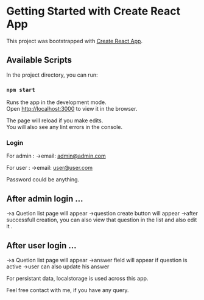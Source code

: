 # Getting Started with Create React App

This project was bootstrapped with [Create React App](https://github.com/facebook/create-react-app).

## Available Scripts

In the project directory, you can run:

### `npm start`

Runs the app in the development mode.\
Open [http://localhost:3000](http://localhost:3000) to view it in the browser.

The page will reload if you make edits.\
You will also see any lint errors in the console.

### Login

For admin :
->email: admin@admin.com

For user :
->email: user@user.com

Password could be anything.

## After admin login ...

->a Quetion list page will appear
->question create button will appear
->after successfull creation, you can also view that question in the list and also edit it .

## After user login ...

->a Quetion list page will appear
->answer field will appear if question is active
->user can also update his answer

For persistant data, localstorage is used across this app.

Feel free contact with me, if you have any query.

